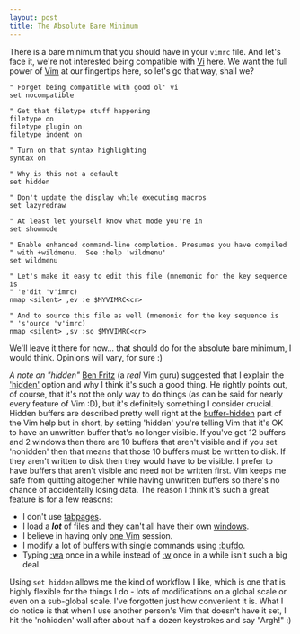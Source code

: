 ```yaml
---
layout: post
title: The Absolute Bare Minimum
---
```

There is a bare minimum that you should have in your `vimrc` file. And let's face it, we're not interested being compatible with [Vi](http://en.wikipedia.org/wiki/Vi) here. We want the full power of [Vim](http://www.vim.org/) at our fingertips here, so let's go that way, shall we?

``` vim
" Forget being compatible with good ol' vi
set nocompatible

" Get that filetype stuff happening
filetype on
filetype plugin on
filetype indent on

" Turn on that syntax highlighting
syntax on

" Why is this not a default
set hidden

" Don't update the display while executing macros
set lazyredraw

" At least let yourself know what mode you're in
set showmode

" Enable enhanced command-line completion. Presumes you have compiled
" with +wildmenu.  See :help 'wildmenu'
set wildmenu

" Let's make it easy to edit this file (mnemonic for the key sequence is
" 'e'dit 'v'imrc)
nmap <silent> ,ev :e $MYVIMRC<cr>

" And to source this file as well (mnemonic for the key sequence is
" 's'ource 'v'imrc)
nmap <silent> ,sv :so $MYVIMRC<cr>
```

We'll leave it there for now... that should do for the absolute bare minimum, I would think. Opinions will vary, for sure :)

*A note on "hidden"* [Ben Fritz](http://vim.wikia.com/wiki/User:Fritzophrenic) (a *real* Vim guru) suggested that I explain the ['hidden'](http://vimdoc.sourceforge.net/htmldoc/options.html#'hidden') option and why I think it's such a good thing. He rightly points out, of course, that it's not the only way to do things (as can be said for nearly every feature of Vim :D), but it's definitely something I consider crucial. Hidden buffers are described pretty well right at the [buffer-hidden](http://vimdoc.sourceforge.net/htmldoc/windows.html#buffer-hidden) part of the Vim help but in short, by setting 'hidden' you're telling Vim that it's OK to have an unwritten buffer that's no longer visible. If you've got 12 buffers and 2 windows then there are 10 buffers that aren't visible and if you set 'nohidden' then that means that those 10 buffers must be written to disk. If they aren't written to disk then they would have to be visible. I prefer to have buffers that aren't visible and need not be written first. Vim keeps me safe from quitting altogether while having unwritten buffers so there's no chance of accidentally losing data. The reason I think it's such a great feature is for a few reasons:

- I don't use [tabpages](http://vimdoc.sourceforge.net/htmldoc/tabpage.html#tabpage).
- I load a ***lot*** of files and they can't all have their own [windows](http://vimdoc.sourceforge.net/htmldoc/windows.html#windows).
- I believe in having only [one Vim](http://vimeo.com/4446112) session.
- I modify a lot of buffers with single commands using [:bufdo](http://vimdoc.sourceforge.net/htmldoc/windows.html#:bufdo).
- Typing [:wa](http://vimdoc.sourceforge.net/htmldoc/editing.html#:wall) once in a while instead of [:w](http://vimdoc.sourceforge.net/htmldoc/editing.html#:w) once in a while isn't such a big deal.

Using `set hidden` allows me the kind of workflow I like, which is one that is highly flexible for the things I do - lots of modifications on a global scale or even on a sub-global scale. I've forgotten just how convenient it is. What I do notice is that when I use another person's Vim that doesn't have it set, I hit the 'nohidden' wall after about half a dozen keystrokes and say "Argh!" :)
